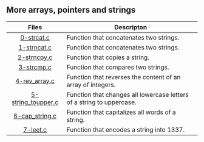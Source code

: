 ## More arrays, pointers and strings

|  Files |  Descripton |
|:-:|---|
|  [0-strcat.c](https://github.com/S-Osman4/alx-low_level_programming/blob/master/0x06-pointers_arrays_strings/0-strcat.c) | Function that concatenates two strings.  |
|  [1-strncat.c](https://github.com/S-Osman4/alx-low_level_programming/blob/master/0x06-pointers_arrays_strings/1-strncat.c) | Function that concatenates two strings. |
| [2-strncpy.c](https://github.com/S-Osman4/alx-low_level_programming/blob/master/0x06-pointers_arrays_strings/2-strncpy.c)  | Function that copies a string.  |
| [3-strcmp.c](https://github.com/S-Osman4/alx-low_level_programming/blob/master/0x06-pointers_arrays_strings/3-strcmp.c)  | Function that compares two strings.  |
|  [4-rev_array.c](https://github.com/S-Osman4/alx-low_level_programming/blob/master/0x06-pointers_arrays_strings/4-rev_array.c) | Function that reverses the content of an array of integers.  |
|  [5-string_toupper.c](https://github.com/S-Osman4/alx-low_level_programming/blob/master/0x06-pointers_arrays_strings/5-string_toupper.c) | Function that changes all lowercase letters of a string to uppercase.|
| [6-cap_string.c](https://github.com/S-Osman4/alx-low_level_programming/blob/master/0x06-pointers_arrays_strings/6-cap_string.c) | Function that capitalizes all words of a string. |
| [7-leet.c](https://github.com/S-Osman4/alx-low_level_programming/blob/master/0x06-pointers_arrays_strings/7-leet.c) | Function that encodes a string into 1337. |
